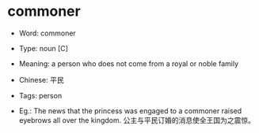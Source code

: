 # commoner

- Word: commoner

- Type: noun [C]
- Meaning: a person who does not come from a royal or noble family
- Chinese: 平民
- Tags: person
- Eg.: The news that the princess was engaged to a commoner raised eyebrows all over the kingdom. 公主与平民订婚的消息使全王国为之震惊。


